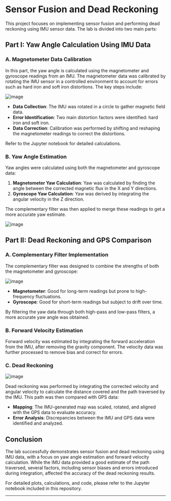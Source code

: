 # Sensor Fusion and Dead Reckoning

This project focuses on implementing sensor fusion and performing dead reckoning using IMU sensor data. The lab is divided into two main parts:

## Part I: Yaw Angle Calculation Using IMU Data

### A. Magnetometer Data Calibration

In this part, the yaw angle is calculated using the magnetometer and gyroscope readings from an IMU. The magnetometer data was calibrated by rotating the IMU sensor in a controlled environment to account for errors such as hard iron and soft iron distortions. The key steps include:

![image](https://github.com/user-attachments/assets/d3fd2cf0-f110-4968-b201-7ebf54f56b27)

- **Data Collection**: The IMU was rotated in a circle to gather magnetic field data.
- **Error Identification**: Two main distortion factors were identified: hard iron and soft iron.
- **Data Correction**: Calibration was performed by shifting and reshaping the magnetometer readings to correct the distortions.

Refer to the Jupyter notebook for detailed calculations.

### B. Yaw Angle Estimation

Yaw angles were calculated using both the magnetometer and gyroscope data:

1. **Magnetometer Yaw Calculation**: Yaw was calculated by finding the angle between the corrected magnetic flux in the X and Y directions.
2. **Gyroscope Yaw Calculation**: Yaw was derived by integrating the angular velocity in the Z direction.

The complementary filter was then applied to merge these readings to get a more accurate yaw estimate.

![image](https://github.com/user-attachments/assets/683d7217-b411-437a-a4f7-87c22b0b8350)

## Part II: Dead Reckoning and GPS Comparison

### A. Complementary Filter Implementation

The complementary filter was designed to combine the strengths of both the magnetometer and gyroscope:

![image](https://github.com/user-attachments/assets/e4c8c412-6d8a-47b4-9502-a4d7ec4f6ed8)

- **Magnetometer**: Good for long-term readings but prone to high-frequency fluctuations.
- **Gyroscope**: Good for short-term readings but subject to drift over time.

By filtering the yaw data through both high-pass and low-pass filters, a more accurate yaw angle was obtained.

### B. Forward Velocity Estimation

Forward velocity was estimated by integrating the forward acceleration from the IMU, after removing the gravity component. The velocity data was further processed to remove bias and correct for errors.

### C. Dead Reckoning

![image](https://github.com/user-attachments/assets/92db855e-5b98-4a0e-9086-fb87bfd21d4e)

Dead reckoning was performed by integrating the corrected velocity and angular velocity to calculate the distance covered and the path traversed by the IMU. This path was then compared with GPS data:

- **Mapping**: The IMU-generated map was scaled, rotated, and aligned with the GPS data to evaluate accuracy.
- **Error Analysis**: Discrepancies between the IMU and GPS data were identified and analyzed.

## Conclusion

The lab successfully demonstrates sensor fusion and dead reckoning using IMU data, with a focus on yaw angle estimation and forward velocity calculation. While the IMU data provided a good estimate of the path traversed, several factors, including sensor biases and errors introduced during integration, affected the accuracy of the dead reckoning results.

For detailed plots, calculations, and code, please refer to the Jupyter notebook included in this repository.

---
